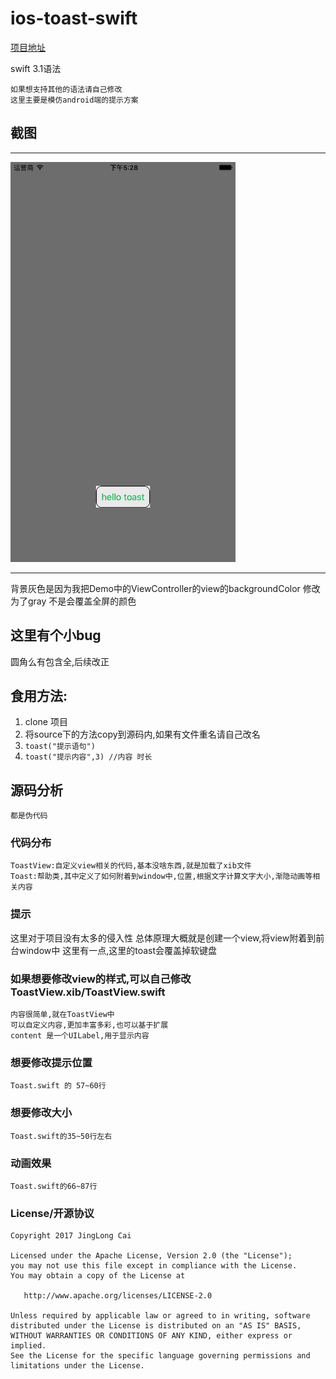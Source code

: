 # ios-toast-swift

[项目地址](https://github.com/CaiJingLong/ios-toast)

swift 3.1语法

    如果想支持其他的语法请自己修改
    这里主要是模仿android端的提示方案

## 截图

----

<img src="https://raw.githubusercontent.com/CaiJingLong/ios-toast/master/Toast/Toast/screenshot.png" width="360" height="640" />
<!-- ![图片](https://raw.githubusercontent.com/CaiJingLong/ios-toast/master/Toast/Toast/screenshot.png "图片")     -->

----

背景灰色是因为我把Demo中的ViewController的view的backgroundColor 修改为了gray 不是会覆盖全屏的颜色

## 这里有个小bug
圆角么有包含全,后续改正

## 食用方法:
1. clone 项目
2. 将source下的方法copy到源码内,如果有文件重名请自己改名
3. ```toast("提示语句")```
4. ```toast("提示内容",3) //内容 时长```

## 源码分析
    都是伪代码

### 代码分布
    ToastView:自定义view相关的代码,基本没啥东西,就是加载了xib文件
    Toast:帮助类,其中定义了如何附着到window中,位置,根据文字计算文字大小,渐隐动画等相关内容

### 提示
这里对于项目没有太多的侵入性
总体原理大概就是创建一个view,将view附着到前台window中
这里有一点,这里的toast会覆盖掉软键盘

### 如果想要修改view的样式,可以自己修改ToastView.xib/ToastView.swift
    内容很简单,就在ToastView中
    可以自定义内容,更加丰富多彩,也可以基于扩展
    content 是一个UILabel,用于显示内容

### 想要修改提示位置
    Toast.swift 的 57~60行

### 想要修改大小
    Toast.swift的35~50行左右

### 动画效果
    Toast.swift的66~87行

### License/开源协议
    Copyright 2017 JingLong Cai

    Licensed under the Apache License, Version 2.0 (the "License");
    you may not use this file except in compliance with the License.
    You may obtain a copy of the License at

       http://www.apache.org/licenses/LICENSE-2.0

    Unless required by applicable law or agreed to in writing, software
    distributed under the License is distributed on an "AS IS" BASIS,
    WITHOUT WARRANTIES OR CONDITIONS OF ANY KIND, either express or implied.
    See the License for the specific language governing permissions and
    limitations under the License.